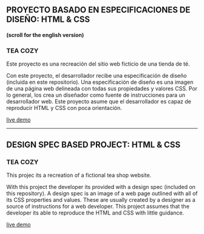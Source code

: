 ## PROYECTO BASADO EN ESPECIFICACIONES DE DISEÑO: HTML & CSS
#### (scroll for the english version)

### TEA COZY

Este proyecto es una recreación del sitio web ficticio de una tienda de té.

Con este proyecto, el desarrollador recibe una especificación de diseño (incluida en este repositorio). Una especificación de diseño es una imagen de una página web delineada con todas sus propiedades y valores CSS. Por lo general, los crea un diseñador como fuente de instrucciones para un desarrollador web. Este proyecto asume que el desarrollador es capaz de reproducir HTML y CSS con poca orientación.

[live demo](https://xcamarillox.github.io/design_spec_based/index.html)

_________________


## DESIGN SPEC BASED PROJECT: HTML & CSS

### TEA COZY

This projec its a recreation of a fictional tea shop website.

With this project the developer its provided with a design spec (included on this repository). A design spec is an image of a web page outlined with all of its CSS properties and values. These are usually created by a designer as a source of instructions for a web developer. This project assumes that the developer its able to reproduce the HTML and CSS with little guidance.

[live demo](https://xcamarillox.github.io/design_spec_based/index.html)
